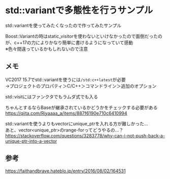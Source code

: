 ﻿# std::variantで多態性を行うサンプル
std::variantを使ってみたくなったので作ってみたサンプル  

Boost::Variantの時はstatic_visitorを使わないといけなかったので面倒だったのが、c++17の力によりかなり簡単に書けるようになっていて感動  
※色々間違っているかもしれないので注意  

## メモ
VC2017 15.7でstd::variantを使うには`/std:c++latest`が必要  
→プロジェクトのプロパティ＞C/C++＞コマンドライン＞追加のオプション

std::visitにはファンクタでもラムダ式でも入る  

ちゃんとするならBaseが継承されているかどうかをチェックする必要がある  
https://qiita.com/Riyaaaa_a/items/887f6190e710c6410994

std::variantを使うよりもvectorにunique_ptrを入れる方が難しかった…  
あと、vector<unique_ptr>のrange-forってどうやるの…？  
https://stackoverflow.com/questions/3283778/why-can-i-not-push-back-a-unique-ptr-into-a-vector

## 参考
https://faithandbrave.hateblo.jp/entry/2016/08/02/164531
